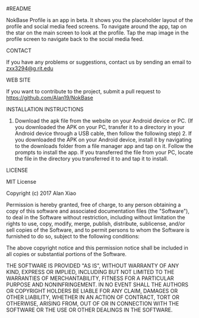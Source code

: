 #README

NokBase Profile is an app in beta. It shows you the placeholder layout of the profile and social media feed screens. To navigate around the app, tap on the star on the main screen to look at the profile. Tap the map image in the profile screen to navigate back to the social media feed. 

CONTACT

  If you have any problems or suggestions, contact us by sending an email to zxx3294@g.rit.edu

WEB SITE

  If you want to contribute to the project, submit a pull request to 
	https://github.com/Alan19/NokBase

INSTALLATION INSTRUCTIONS

  1. Download the apk file from the website on your Android device or PC. (If you downloaded the APK on your PC, transfer it to a directory in your Android device through a USB cable, then follow the following step)
	2. If you downloaded the APK on your Android device, install it by navigating to the downloads folder from a file manager app and tap on it. Follow the prompts to install the app. If you transferred the file from your PC, locate the file in the directory you transferred it to and tap it to install.

LICENSE

MIT License

Copyright (c) 2017 Alan Xiao

Permission is hereby granted, free of charge, to any person obtaining a copy
of this software and associated documentation files (the "Software"), to deal
in the Software without restriction, including without limitation the rights
to use, copy, modify, merge, publish, distribute, sublicense, and/or sell
copies of the Software, and to permit persons to whom the Software is
furnished to do so, subject to the following conditions:

The above copyright notice and this permission notice shall be included in all
copies or substantial portions of the Software.

THE SOFTWARE IS PROVIDED "AS IS", WITHOUT WARRANTY OF ANY KIND, EXPRESS OR
IMPLIED, INCLUDING BUT NOT LIMITED TO THE WARRANTIES OF MERCHANTABILITY,
FITNESS FOR A PARTICULAR PURPOSE AND NONINFRINGEMENT. IN NO EVENT SHALL THE
AUTHORS OR COPYRIGHT HOLDERS BE LIABLE FOR ANY CLAIM, DAMAGES OR OTHER
LIABILITY, WHETHER IN AN ACTION OF CONTRACT, TORT OR OTHERWISE, ARISING FROM,
OUT OF OR IN CONNECTION WITH THE SOFTWARE OR THE USE OR OTHER DEALINGS IN THE
SOFTWARE.
